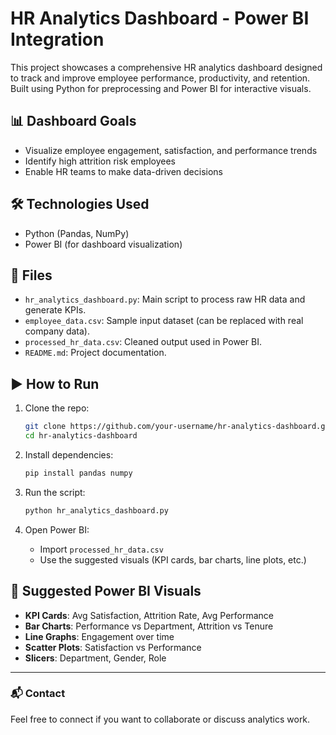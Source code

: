 
# HR Analytics Dashboard - Power BI Integration

This project showcases a comprehensive HR analytics dashboard designed to track and improve employee performance, productivity, and retention. Built using Python for preprocessing and Power BI for interactive visuals.

## 📊 Dashboard Goals
- Visualize employee engagement, satisfaction, and performance trends
- Identify high attrition risk employees
- Enable HR teams to make data-driven decisions

## 🛠️ Technologies Used
- Python (Pandas, NumPy)
- Power BI (for dashboard visualization)

## 📁 Files
- `hr_analytics_dashboard.py`: Main script to process raw HR data and generate KPIs.
- `employee_data.csv`: Sample input dataset (can be replaced with real company data).
- `processed_hr_data.csv`: Cleaned output used in Power BI.
- `README.md`: Project documentation.

## ▶️ How to Run
1. Clone the repo:
   ```bash
   git clone https://github.com/your-username/hr-analytics-dashboard.git
   cd hr-analytics-dashboard
   ```

2. Install dependencies:
   ```bash
   pip install pandas numpy
   ```

3. Run the script:
   ```bash
   python hr_analytics_dashboard.py
   ```

4. Open Power BI:
   - Import `processed_hr_data.csv`
   - Use the suggested visuals (KPI cards, bar charts, line plots, etc.)

## 📌 Suggested Power BI Visuals
- **KPI Cards**: Avg Satisfaction, Attrition Rate, Avg Performance
- **Bar Charts**: Performance vs Department, Attrition vs Tenure
- **Line Graphs**: Engagement over time
- **Scatter Plots**: Satisfaction vs Performance
- **Slicers**: Department, Gender, Role

---

### 📬 Contact
Feel free to connect if you want to collaborate or discuss analytics work.
